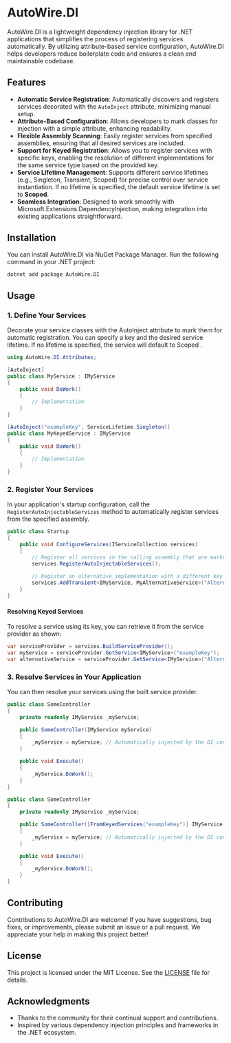 # AutoWire.DI

AutoWire.DI is a lightweight dependency injection library for .NET applications that simplifies the process of registering services automatically. By utilizing attribute-based service configuration, AutoWire.DI helps developers reduce boilerplate code and ensures a clean and maintainable codebase.

## Features

- **Automatic Service Registration**: Automatically discovers and registers services decorated with the `AutoInject` attribute, minimizing manual setup.
- **Attribute-Based Configuration**: Allows developers to mark classes for injection with a simple attribute, enhancing readability.
- **Flexible Assembly Scanning**: Easily register services from specified assemblies, ensuring that all desired services are included.
- **Support for Keyed Registration**: Allows you to register services with specific keys, enabling the resolution of different implementations for the same service type based on the provided key.
- **Service Lifetime Management**: Supports different service lifetimes (e.g., Singleton, Transient, Scoped) for precise control over service instantiation. If no lifetime is specified, the default service lifetime is set to **Scoped**.
- **Seamless Integration**: Designed to work smoothly with Microsoft.Extensions.DependencyInjection, making integration into existing applications straightforward.

## Installation

You can install AutoWire.DI via NuGet Package Manager. Run the following command in your .NET project:

```bash
dotnet add package AutoWire.DI
```

## Usage

### 1. Define Your Services

Decorate your service classes with the AutoInject attribute to mark them for automatic registration. You can specify a key and the desired service lifetime. If no lifetime is specified, the service will default to Scoped .

```csharp
using AutoWire.DI.Attributes;

[AutoInject]
public class MyService : IMyService
{
    public void DoWork()
    {
        // Implementation
    }
}

[AutoInject("exampleKey", ServiceLifetime.Singleton)]
public class MyKeyedService : IMyService
{
    public void DoWork()
    {
        // Implementation
    }
}
```

### 2. Register Your Services

In your application's startup configuration, call the `RegisterAutoInjectableServices` method to automatically register services from the specified assembly.

```csharp
public class Startup
{
    public void ConfigureServices(IServiceCollection services)
    {
        // Register all services in the calling assembly that are marked with AutoInject
        services.RegisterAutoInjectableServices();
        
        // Register an alternative implementation with a different key
        services.AddTransient<IMyService, MyAlternativeService>("Alternative");
    }
}
```

#### Resolving Keyed Services
To resolve a service using its key, you can retrieve it from the service provider as shown:

```csharp
var serviceProvider = services.BuildServiceProvider();
var myService = serviceProvider.GetService<IMyService>("exampleKey");
var alternativeService = serviceProvider.GetService<IMyService>("Alternative");
```

### 3. Resolve Services in Your Application

You can then resolve your services using the built service provider.

```csharp
public class SomeController
{
    private readonly IMyService _myService;

    public SomeController(IMyService myService)
    {
        _myService = myService; // Automatically injected by the DI container
    }

    public void Execute()
    {
        _myService.DoWork();
    }
}

public class SomeController
{
    private readonly IMyService _myService;

    public SomeController([FromKeyedServices("exampleKey")] IMyService myService)
    {
        _myService = myService; // Automatically injected by the DI container
    }

    public void Execute()
    {
        _myService.DoWork();
    }
}
```

## Contributing

Contributions to AutoWire.DI are welcome! If you have suggestions, bug fixes, or improvements, please submit an issue or a pull request. We appreciate your help in making this project better!

## License

This project is licensed under the MIT License. See the [LICENSE](LICENSE) file for details.

## Acknowledgments

- Thanks to the community for their continual support and contributions.
- Inspired by various dependency injection principles and frameworks in the .NET ecosystem.
